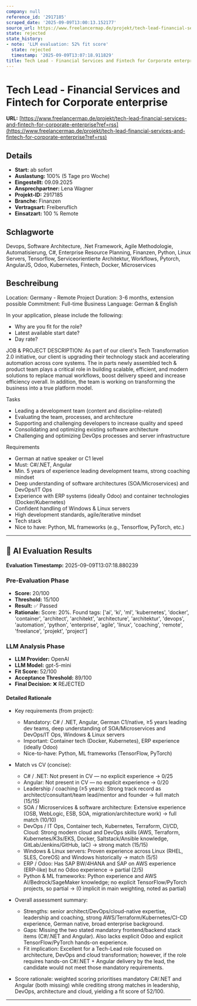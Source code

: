 ```yaml
---
company: null
reference_id: '2917185'
scraped_date: '2025-09-09T13:00:13.152177'
source_url: https://www.freelancermap.de/projekt/tech-lead-financial-services-and-fintech-for-corporate-enterprise?ref=rss
state: rejected
state_history:
- note: 'LLM evaluation: 52% fit score'
  state: rejected
  timestamp: '2025-09-09T13:07:18.911829'
title: Tech Lead - Financial Services and Fintech for Corporate enterprise
---
```



# Tech Lead - Financial Services and Fintech for Corporate enterprise
**URL:** [https://www.freelancermap.de/projekt/tech-lead-financial-services-and-fintech-for-corporate-enterprise?ref=rss](https://www.freelancermap.de/projekt/tech-lead-financial-services-and-fintech-for-corporate-enterprise?ref=rss)
## Details
- **Start:** ab sofort
- **Auslastung:** 100% (5 Tage pro Woche)
- **Eingestellt:** 09.09.2025
- **Ansprechpartner:** Lena Wagner
- **Projekt-ID:** 2917185
- **Branche:** Finanzen
- **Vertragsart:** Freiberuflich
- **Einsatzart:** 100
                                                % Remote

## Schlagworte
Devops, Software Architecture, .Net Framework, Agile Methodologie, Automatisierung, C#, Enterprise Resource Planning, Finanzen, Python, Linux Servers, Tensorflow, Serviceorientierte Architektur, Workflows, Pytorch, AngularJS, Odoo, Kubernetes, Fintech, Docker, Microservices

## Beschreibung
Location: Germany - Remote
Project Duration: 3-6 months, extension possible
Commitment: Full-time
Business Language: German & English

In your application, please include the following:
- Why are you fit for the role?
- Latest available start date?
- Day rate?

JOB & PROJECT DESCRIPTION:
As part of our client's Tech Transformation 2.0 initiative, our client is upgrading their technology stack and accelerating automation across core systems. The in parts newly assembled tech & product team plays a critical role in building scalable, efficient, and modern solutions to replace manual workflows, boost delivery speed and increase efficiency overall. In addition, the team is working on transforming the business into a true platform model.

Tasks
- Leading a development team (content and discipline-related)
- Evaluating the team, processes, and architecture
- Supporting and challenging developers to increase quality and speed
- Consolidating and optimizing existing software architecture
- Challenging and optimizing DevOps processes and server infrastructure

Requirements
- German at native speaker or C1 level
- Must: C#/.NET, Angular
- Min. 5 years of experience leading development teams, strong coaching mindset
- Deep understanding of software architectures (SOA/Microservices) and DevOps/IT Ops
- Experience with ERP systems (ideally Odoo) and container technologies (Docker/Kubernetes)
- Confident handling of Windows & Linux servers
- High development standards, agile/iterative mindset
- Tech stack
- Nice to have: Python, ML frameworks (e.g., Tensorflow, PyTorch, etc.)

---

## 🤖 AI Evaluation Results

**Evaluation Timestamp:** 2025-09-09T13:07:18.880239

### Pre-Evaluation Phase
- **Score:** 20/100
- **Threshold:** 15/100
- **Result:** ✅ Passed
- **Rationale:** Score: 20%. Found tags: ['ai', 'ki', 'ml', 'kubernetes', 'docker', 'container', 'architect', 'architekt', 'architecture', 'architektur', 'devops', 'automation', 'python', 'enterprise', 'agile', 'linux', 'coaching', 'remote', 'freelance', 'projekt', 'project']

### LLM Analysis Phase
- **LLM Provider:** OpenAI
- **LLM Model:** gpt-5-mini
- **Fit Score:** 52/100
- **Acceptance Threshold:** 89/100
- **Final Decision:** ❌ REJECTED

#### Detailed Rationale
- Key requirements (from project):
  - Mandatory: C# / .NET, Angular, German C1/native, ≥5 years leading dev teams, deep understanding of SOA/Microservices and DevOps/IT Ops, Windows & Linux servers
  - Important: Container tech (Docker, Kubernetes), ERP experience (ideally Odoo)
  - Nice-to-have: Python, ML frameworks (TensorFlow, PyTorch)

- Match vs CV (concise):
  - C# / .NET: Not present in CV — no explicit experience → 0/25
  - Angular: Not present in CV — no explicit experience → 0/20
  - Leadership / coaching (≥5 years): Strong track record as architect/consultant/team lead/mentor and founder → full match (15/15)
  - SOA / Microservices & software architecture: Extensive experience (OSB, WebLogic, ESB, SOA, migration/architecture work) → full match (10/10)
  - DevOps / IT Ops, Container tech, Kubernetes, Terraform, CI/CD, Cloud: Strong modern cloud and DevOps skills (AWS, Terraform, Kubernetes/K3s/EKS, Docker, Saltstack/Ansible knowledge, GitLab/Jenkins/GitHub, IaC) → strong match (15/15)
  - Windows & Linux servers: Proven experience across Linux (RHEL, SLES, CoreOS) and Windows historically → match (5/5)
  - ERP / Odoo: Has SAP BW/4HANA and SAP on AWS experience (ERP-like) but no Odoo experience → partial (2/5)
  - Python & ML frameworks: Python experience and AWS AI/Bedrock/SageMaker knowledge; no explicit TensorFlow/PyTorch projects, so partial → (0 implicit in main weighting, noted as partial)

- Overall assessment summary:
  - Strengths: senior architect/DevOps/cloud-native expertise, leadership and coaching, strong AWS/Terraform/Kubernetes/CI-CD experience, German native, broad enterprise background.
  - Gaps: Missing the two stated mandatory frontend/backend stack items (C#/.NET and Angular). Also lacks explicit Odoo and explicit TensorFlow/PyTorch hands-on experience.
  - Fit implication: Excellent for a Tech-Lead role focused on architecture, DevOps and cloud transformation; however, if the role requires hands-on C#/.NET + Angular delivery by the lead, the candidate would not meet those mandatory requirements.

- Score rationale: weighted scoring prioritises mandatory C#/.NET and Angular (both missing) while crediting strong matches in leadership, DevOps, architecture and cloud, yielding a fit score of 52/100.

---
